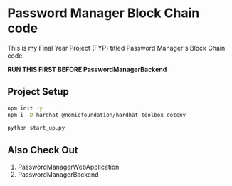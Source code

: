 # Password Manager Block Chain code

This is my Final Year Project (FYP) titled Password Manager's Block Chain code.

**RUN THIS FIRST BEFORE PasswordManagerBackend**

## Project Setup

```sh
npm init -y
npm i -D hardhat @nomicfoundation/hardhat-toolbox dotenv
```

```sh
python start_up.py
```

## Also Check Out
1. PasswordManagerWebApplication
2. PasswordManagerBackend